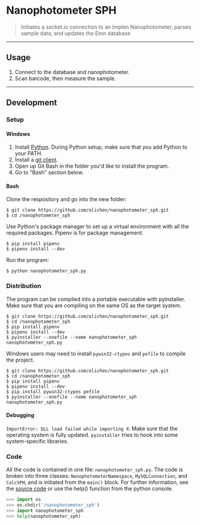 # Nanophotometer SPH

> Initiates a socket.io connection to an Implen Nanophotometer, parses sample data, and updates the Eton database

---

## Usage

1. Connect to the database and nanophotometer.
2. Scan barcode, then measure the sample.

---

## Development

### Setup

#### Windows

1. Install [Python](https://www.python.org/). During Python setup, make sure that you add Python to your PATH.
2. Install a [git client](https://git-scm.com/).
3. Open up Git Bash in the folder you'd like to install the program.
4. Go to "Bash" section below.

#### Bash

Clone the respository and go into the new folder:

```shell
$ git clone https://github.com/olichen/nanophotometer_sph.git
$ cd /nanophotometer_sph
```

Use Python's package manager to set up a virtual environment with all the required packages. Pipenv is for package management.

```shell
$ pip install pipenv
$ pipenv install --dev
```

Run the program:

```shell
$ python nanophotometer_sph.py
```

### Distribution

The program can be compiled into a portable executable with pyinstaller. Make sure that you are compiling on the same OS as the target system.

```shell
$ git clone https://github.com/olichen/nanophotometer_sph.git
$ cd /nanophotometer_sph
$ pip install pipenv
$ pipenv install --dev
$ pyinstaller --onefile --name nanophotometer_sph nanophotometer_sph.py
```

Windows users may need to install `pywin32-ctypes` and `pefile` to compile the project.

```shell
$ git clone https://github.com/olichen/nanophotometer_sph.git
$ cd /nanophotometer_sph
$ pip install pipenv
$ pipenv install --dev
$ pip install pywin32-ctypes pefile
$ pyinstaller --onefile --name nanophotometer_sph nanophotometer_sph.py
```

#### Debugging

`ImportError: DLL load failed while importing X`: Make sure that the operating system is fully updated. `pyinstaller` tries to hook into some system-specific libraries.

### Code

All the code is contained in one file: `nanophotometer_sph.py`. The code is broken into three classes: `NanophotometerNamespace`, `MySQLConnection`, and `CalcSPH`, and is initiated from the `main()` block. For further information, see the [source code](/nanophotometer_sph.py) or use the help() function from the python console.

```python
>>> import os
>>> os.chdir('/nanophotometer_sph')
>>> import nanophotometer_sph
>>> help(nanophotometer_sph)
```
